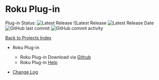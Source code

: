 # Roku Plug-in

Plug-in Status: 
![Latest Release](https://img.shields.io/github/v/release/rebel7580/Roku-Plug-in-For-HomeVisionXL?style=plastic) ![Latest Release 
![Latest Release Date](https://img.shields.io/github/release-date/rebel7580/Roku-Plug-in-For-HomeVisionXL?label=Latest%20Release%20Date&style=plastic)
![GitHub last commit](https://img.shields.io/github/last-commit/rebel7580/Roku-Plug-in-for-HomeVisionXL?style=plastic)
![GitHub commit activity](https://img.shields.io/github/commit-activity/m/rebel7580/Roku-Plug-in-For-HomeVisionXL?style=plastic)

[Back to Projects Index](/index)

* Roku Plug-in
  * Roku Plug-in Download via [Github](https://github.com/rebel7580/Roku-Plug-in-for-HomeVisionXL)
  * Roku Plug-in [Help](Roku_Help)


* [Change Log](https://github.com/rebel7580/Roku-Plug-in-for-HomeVisionXL/wiki/Change-Log)
